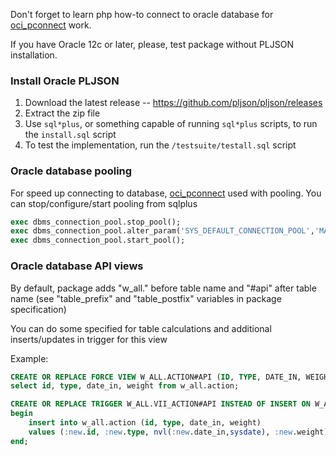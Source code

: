 Don't forget to learn php how-to connect to oracle database for [oci_pconnect](http://php.net/manual/ru/function.oci-pconnect.php) work.

If you have Oracle 12c or later, please, test package without PLJSON installation.

### Install Oracle PLJSON
1.  Download the latest release -- https://github.com/pljson/pljson/releases
2.  Extract the zip file
3.  Use `sql*plus`, or something capable of running `sql*plus` scripts, to
    run the `install.sql` script
4.  To test the implementation, run the `/testsuite/testall.sql` script

### Oracle database pooling
For speed up connecting to database, [oci_pconnect](http://php.net/manual/ru/function.oci-pconnect.php) used with pooling. You can stop/configure/start pooling from sqlplus
```sql
exec dbms_connection_pool.stop_pool();
exec dbms_connection_pool.alter_param('SYS_DEFAULT_CONNECTION_POOL','MAX_LIFETIME_SESSION','21600');
exec dbms_connection_pool.start_pool();
```

### Oracle database API views

By default, package adds "w_all." before table name and "#api" after table name
(see "table_prefix" and "table_postfix" variables in package specification)

You can do some specified for table calculations and additional inserts/updates in trigger for this view

Example:
```sql
CREATE OR REPLACE FORCE VIEW W_ALL.ACTION#API (ID, TYPE, DATE_IN, WEIGHT) AS
select id, type, date_in, weight from w_all.action;

CREATE OR REPLACE TRIGGER W_ALL.VII_ACTION#API INSTEAD OF INSERT ON W_ALL.ACTION#API FOR EACH ROW
begin
    insert into w_all.action (id, type, date_in, weight)
    values (:new.id, :new.type, nvl(:new.date_in,sysdate), :new.weight);
end;
```